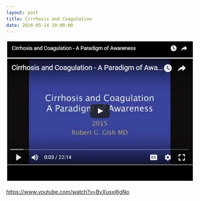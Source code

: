 ```yaml
---
layout: post
title: Cirrhosis and Coagulation
date: 2016-05-14 10:00:00
---
```


![](/assets/images/cirrhosis-and-coagulation.jpg)

<https://www.youtube.com/watch?v=BvXusxj6gNo>